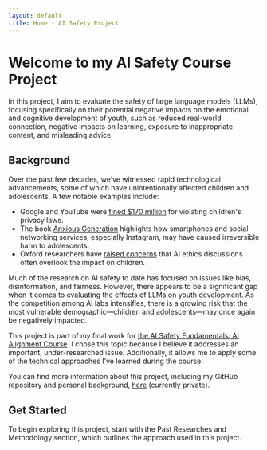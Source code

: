 ```yaml
---
layout: default
title: Home - AI Safety Project
---
```


# Welcome to my AI Safety Course Project

In this project, I aim to evaluate the safety of large language models (LLMs), focusing specifically on their potential negative impacts on the emotional and cognitive development of youth, such as reduced real-world connection, negative impacts on learning, exposure to inappropriate content, and misleading advice.

## Background

Over the past few decades, we’ve witnessed rapid technological advancements, some of which have unintentionally affected children and adolescents. A few notable examples include:

* Google and YouTube were [fined $170 million](https://www.ftc.gov/news-events/news/press-releases/2019/09/google-youtube-will-pay-record-170-million-alleged-violations-childrens-privacy-law) for violating children's privacy laws.
* The book [Anxious Generation](https://www.anxiousgeneration.com/book) highlights how smartphones and social networking services, especially Instagram, may have caused irreversible harm to adolescents.
* Oxford researchers have [raised concerns](https://www.ox.ac.uk/news/2024-03-21-ai-ethics-are-ignoring-children-say-oxford-researchers) that AI ethics discussions often overlook the impact on children.

Much of the research on AI safety to date has focused on issues like bias, disinformation, and fairness. However, there appears to be a significant gap when it comes to evaluating the effects of LLMs on youth development. As the competition among AI labs intensifies, there is a growing risk that the most vulnerable demographic—children and adolescents—may once again be negatively impacted.

This project is part of my final work for [the AI Safety Fundamentals: AI Alignment Course](https://aisafetyfundamentals.com/alignment/). I chose this topic because I believe it addresses an important, under-researched issue. Additionally, it allows me to apply some of the technical approaches I’ve learned during the course.

You can find more information about this project, including my GitHub repository and personal background, [here](https://github.com/nidone/AI-Safety-Project/) (currently private).

## Get Started

To begin exploring this project, start with the Past Researches and Methodology section, which outlines the approach used in this project.
<br /> <br />

